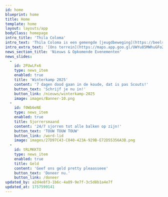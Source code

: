 ```yaml
---
id: home
blueprint: home
title: Home
template: home
layout: layouts/app
bodyClass: homepage
intro_title: 'Thila Coloma'
intro_text: 'Thila Coloma is een gemengde [jeugdbeweging](https://beelsimon.com) die in 1975 werd opgericht en ondertussen tot de grootste scoutsgroep van [Mechelen](https://mechelen.be) is uitgegroeid. Ruim 400 jongeren voelen zich bij ons thuis. Hiermee zijn we de 5de grootste scoutsgroep van Vlaanderen.'
intro_extra_text: '[Ons terrein](https://maps.app.goo.gl/UWYu85MWhuGFo2WFA) ligt tussen de Jubellaan en de Geerdegemstraat. Meer info over ons vindt je <a href="/over">hier</a>'
news_section_title: 'Nieuws & Opkomende Evenementen'
news_slides:
  -
    id: 2FUwLFx6
    type: news_item
    enabled: true
    title: 'Winterkamp 2025'
    content: '7 dagen dood gaan in de koude, dat is pas Scouts!'
    button_text: 'Schrijf je nu in!'
    button_link: /nieuws/winterkamp-2025
    image: images/Banner-10.png
  -
    id: f0Wb6eNE
    type: news_item
    enabled: true
    title: Sjorrersmaand
    content: '24/7 sjorren tot alle balken op zijn!'
    button_text: 'TOUW TOUW TOUW'
    button_link: /word-lid
    image: images/27D97C43-C040-423A-929B-E72D55356A3B.png
  -
    id: tRLMKKTO
    type: news_item
    enabled: true
    title: Geld
    content: 'Geef ons geld pretty pleaasseee'
    button_text: 'Doneer nu.'
    button_link: /doneer
updated_by: a2d4e8f3-1b6c-4a89-9e7f-3c5d8b1a4e7f
updated_at: 1757599141
---
```

